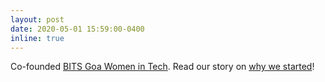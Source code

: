 ```yaml
---
layout: post
date: 2020-05-01 15:59:00-0400
inline: true
---
```


Co-founded <a href="https://bitsgoawomenintech.github.io">BITS Goa Women in Tech</a>. Read our story on <a href="https://bitsgoawomenintech.medium.com/our-story-why-we-started-58243db99c95">why we started</a>!